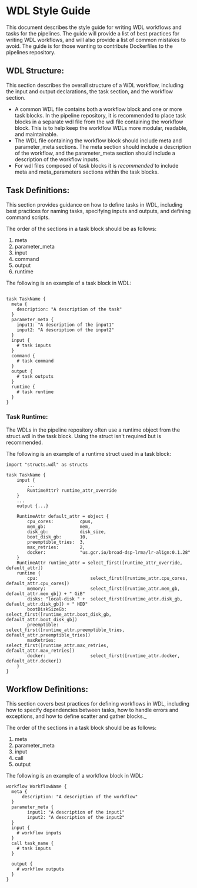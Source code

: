 # WDL Style Guide
This document describes the style guide for writing WDL workflows and tasks for the pipelines.
The guide will provide a list of best practices for writing WDL workflows, and will also 
provide a list of common mistakes to avoid. The guide is for those wanting to contribute
Dockerfiles to the pipelines repository.

## WDL Structure: 
This section describes the overall structure of a WDL workflow, including the input and output declarations, the task section, and the workflow section.

* A common WDL file contains both a workflow block and one or more task blocks. In the pipeline repository, 
it is recommended to place task blocks in a separate wdl file from the wdl file containing the workflow block.
This is to help keep the workflow WDLs more modular, readable, and maintainable.
* The WDL file containing the workflow block should include meta and parameter_meta 
sections. The meta section should include a description of the workflow, and the 
parameter_meta section should include a description of the workflow inputs. 
* For wdl files composed of task blocks it is _recommended_ to include meta and meta_parameters sections within the task blocks.

## Task Definitions: 
This section provides guidance on how to define tasks in WDL, including best practices for naming tasks, specifying inputs and outputs, and defining command scripts.

The order of the sections in a task block should be as follows:
1. meta
2. parameter_meta
3. input
4. command
5. output
6. runtime

The following is an example of a task block in WDL:
```WDL

task TaskName {
  meta {
    description: "A description of the task"
  }
  parameter_meta {
    input1: "A description of the input1"
    input2: "A description of the input2"
  }
  input {
    # task inputs
  }
  command {  
    # task command
  }
  output {
    # task outputs
  }
  runtime {
    # task runtime
  }
}
```

### Task Runtime:
The WDLs in the pipeline repository often use a runtime object from the struct.wdl in the task block. Using 
the struct isn't required but is recommended. 

The following is an example of a runtime struct used in a task block:
```WDL
import "structs.wdl" as structs
    
task TaskName {
    input {
        ...
        RuntimeAttr? runtime_attr_override
    }
    ...
    output {...}
        
    RuntimeAttr default_attr = object {
        cpu_cores:          cpus,
        mem_gb:             mem,
        disk_gb:            disk_size,
        boot_disk_gb:       10,
        preemptible_tries:  3,
        max_retries:        2,
        docker:             "us.gcr.io/broad-dsp-lrma/lr-align:0.1.28"
    }
    RuntimeAttr runtime_attr = select_first([runtime_attr_override, default_attr])
    runtime {
        cpu:                    select_first([runtime_attr.cpu_cores,         default_attr.cpu_cores])
        memory:                 select_first([runtime_attr.mem_gb,            default_attr.mem_gb]) + " GiB"
        disks: "local-disk " +  select_first([runtime_attr.disk_gb,           default_attr.disk_gb]) + " HDD"
        bootDiskSizeGb:         select_first([runtime_attr.boot_disk_gb,      default_attr.boot_disk_gb])
        preemptible:            select_first([runtime_attr.preemptible_tries, default_attr.preemptible_tries])
        maxRetries:             select_first([runtime_attr.max_retries,       default_attr.max_retries])
        docker:                 select_first([runtime_attr.docker,            default_attr.docker])
    }
}
```

## Workflow Definitions: 
This section covers best practices for defining workflows in WDL, including how to specify dependencies between tasks, how to handle errors and exceptions, and how to define scatter and gather blocks._

The order of the sections in a task block should be as follows:
1. meta
2. parameter_meta
3. input
4. call
5. output

The following is an example of a workflow block in WDL:
```WDL
workflow WorkflowName {
  meta {
      description: "A description of the workflow"
  }
  parameter_meta {
        input1: "A description of the input1"
        input2: "A description of the input2"
  }
  input {
    # workflow inputs
  }
  call task_name {
    # task inputs
  }

  output {
    # workflow outputs
  }
}
```

